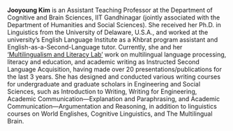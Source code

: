 <b>Jooyoung Kim</b> is an Assistant Teaching Professor at the Department of Cognitive and Brain Sciences, IIT Gandhinagar (jointly associated with the Department of Humanities and Social Sciences). She received her Ph.D. in Linguistics from the University of Delaware, U.S.A., and worked at the university’s English Language Institute as a Khbrat program assistant and English-as-a-Second-Language tutor. Currently, she and her <a href="https://sites.google.com/iitgn.ac.in/MaLL/" target="_blank">‘Multilingualism and Literacy Lab’</a> work on multilingual language processing, literacy and education, and academic writing as Instructed Second Language Acquisition, having made over 20 presentations/publications for the last 3 years. She has designed and conducted various writing courses for undergraduate and graduate scholars in Engineering and Social Sciences, such as Introduction to Writing, Writing for Engineering, Academic Communication—Explanation and Paraphrasing, and Academic Communication—Argumentation and Reasoning, in addition to linguistics courses on World Englishes, Cognitive Linguistics, and The Multilingual Brain.

